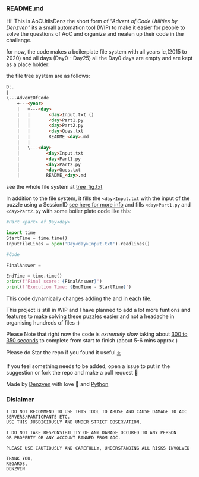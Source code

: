 ### README.md

Hi! This is AoCUtilsDenz the short form of *"Advent of Code Utilities by Denzven"* its a small automation tool (WIP) to make it easier for people to solve the questions of AoC and organize and neaten up their code in the challenge.

for now, the code makes a boilerplate file system with all years ie,(2015 to 2020) and all days (Day0 - Day25) all the Day0 days are empty and are kept as a place holder:

the file tree system are as follows:

```html
D:.
|
\---AdventOfCode
    +---<year>
    |   +---<day>
    |   |       <day>Input.txt ()
    |   |       <day>Part1.py
    |   |       <day>Part2.py
    |   |       <day>Ques.txt
    |   |       README_<day>.md
    |   |
    |   \---<day>
    |	       <day>Input.txt
    |	       <day>Part1.py
    |	       <day>Part2.py
    |	       <day>Ques.txt
    |	       README_<day>.md
```
see the whole file system at [tree_fig.txt](https://github.com/denzven/AoCUtils_Denz/blob/main/tree_fig.txt)

In addition to the file system, it fills the `<day>Input.txt` with the input of the puzzle using a SessionID [see here for more info]()
and fills `<day>Part1.py` and `<day>Part2.py` with some boiler plate code like this:

```py
#Part <part> of Day<day>

import time
StartTime = time.time()
InputFileLines = open('Day<day>Input.txt').readlines()

#Code

FinalAnswer = 

EndTime = time.time()
print(f"Final score: {FinalAnswer}")
print(f'Execution Time: {EndTime - StartTime}')
```

This code dynamically changes adding the <part> and <day> in each file.

This project is still in WIP and I have planned to add a lot more funtions and features to make solving these puzzles easier and not a headache in organising hundreds of files :)

Please Note that right now the code is *extremely slow* taking about [300 to 350 seconds](https://github.com/denzven/AoCUtils_Denz/blob/main/cmd_output.txt#L198) to complete from start to finish (about 5-6 mins approx.)


Please do Star the repo if you found it useful [⭐](https://github.com/denzven/AoCUtils_Denz)

If you feel something needs to be added, open a issue to put in the suggestion or fork the repo and make a pull request 💜

Made by [Denzven](https://github.com/denzven/) with love 💜 and [Python](https://github.com/topics/python)  


### Dislaimer
```
I DO NOT RECOMMEND TO USE THIS TOOL TO ABUSE AND CAUSE DAMAGE TO AOC SERVERS/PARTICPANTS ETC.  
USE THIS JUSDICIOUSLY AND UNDER STRICT OBSERVATION.  

I DO NOT TAKE RESPONSIBILITY OF ANY DAMAGE OCCURED TO ANY PERSON   
OR PROPERTY OR ANY ACCOUNT BANNED FROM AOC.  

PLEASE USE CAUTIOUSLY AND CAREFULLY, UNDERSTANDING ALL RISKS INVOLVED  

THANK YOU,
REGARDS,
DENZVEN
```
